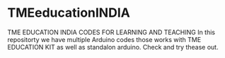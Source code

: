 # TMEeducationINDIA
TME EDUCATION INDIA CODES FOR LEARNING AND TEACHING
In this repositorty we have multiple Arduino codes those works with TME EDUCATION KIT as well as standalon arduino.
Check and try thease out.

